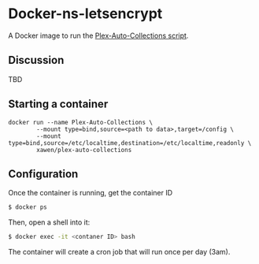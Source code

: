# Docker-ns-letsencrypt

A Docker image to run the [Plex-Auto-Collections script](https://github.com/vladimir-tutin/Plex-Auto-Collections).

## Discussion
TBD

## Starting a container
```
docker run --name Plex-Auto-Collections \
        --mount type=bind,source=<path to data>,target=/config \
        --mount type=bind,source=/etc/localtime,destination=/etc/localtime,readonly \
        xawen/plex-auto-collections

```

## Configuration
Once the container is running, get the container ID
```bash
$ docker ps
```

Then, open a shell into it:
```bash
$ docker exec -it <contaner ID> bash
```

The container will create a cron job that will run once per day (3am).
